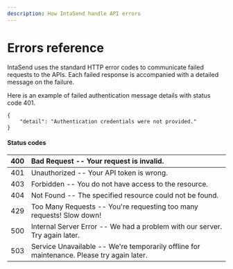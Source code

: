 ```yaml
---
description: How IntaSend handle API errors
---
```


# Errors reference

IntaSend uses the standard HTTP error codes to communicate failed requests to the APIs. Each failed response is accompanied with a detailed message on the failure.

Here is an example of failed authentication message details with status code 401.

```text
{
    "detail": "Authentication credentials were not provided."
}
```

#### Status codes

| 400 | Bad Request -- Your request is invalid. |
| :--- | :--- |
| 401 | Unauthorized -- Your API token is wrong. |
| 403 | Forbidden -- You do not have access to the resource. |
| 404 | Not Found -- The specified resource could not be found. |
| 429 | Too Many Requests -- You're requesting too many requests! Slow down! |
| 500 | Internal Server Error -- We had a problem with our server. Try again later. |
| 503 | Service Unavailable -- We're temporarily offline for maintenance. Please try again later. |

